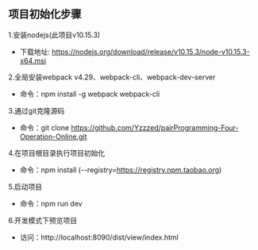 ## 项目初始化步骤

1.安装nodejs(此项目v10.15.3)
   * 下载地址: https://nodejs.org/download/release/v10.15.3/node-v10.15.3-x64.msi

2.全局安装webpack v4.29、webpack-cli、webpack-dev-server
   * 命令：npm install -g webpack webpack-cli

3.通过git克隆源码
   * 命令：git clone https://github.com/Yzzzed/pairProgramming-Four-Operation-Online.git

4.在项目根目录执行项目初始化
   * 命令：npm install (--registry=https://registry.npm.taobao.org)

5.启动项目
   * 命令：npm run dev

6.开发模式下预览项目
   * 访问：http://localhost:8090/dist/view/index.html

